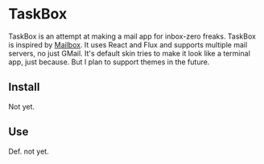 # TaskBox 

TaskBox is an attempt at making a mail app for inbox-zero freaks. TaskBox is inspired by [Mailbox](http://www.mailboxapp.com/). It uses React and Flux and supports multiple mail servers, no just GMail. It's default skin tries to make it look like a terminal app, just because. But I plan to support themes in the future.

## Install

Not yet.

## Use

Def. not yet.

